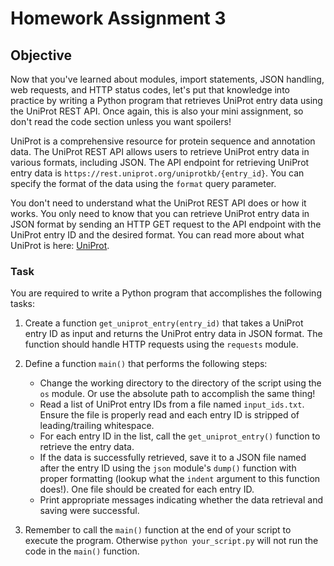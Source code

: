 # Homework Assignment 3

## Objective

Now that you've learned about modules, import statements, JSON handling, web requests, and HTTP status codes, let's put that knowledge into practice by writing a Python program that retrieves UniProt entry data using the UniProt REST API. Once again, this is also your mini assignment, so don't read the code section unless you want spoilers!

UniProt is a comprehensive resource for protein sequence and annotation data. The UniProt REST API allows users to retrieve UniProt entry data in various formats, including JSON. The API endpoint for retrieving UniProt entry data is `https://rest.uniprot.org/uniprotkb/{entry_id}`. You can specify the format of the data using the `format` query parameter.

You don't need to understand what the UniProt REST API does or how it works. You only need to know that you can retrieve UniProt entry data in JSON format by sending an HTTP GET request to the API endpoint with the UniProt entry ID and the desired format. You can read more about what UniProt is here: [UniProt](https://en.wikipedia.org/wiki/UniProt).

### Task

You are required to write a Python program that accomplishes the following tasks:

1. Create a function `get_uniprot_entry(entry_id)` that takes a UniProt entry ID as input and returns the UniProt entry data in JSON format. The function should handle HTTP requests using the `requests` module.

2. Define a function `main()` that performs the following steps:

   - Change the working directory to the directory of the script using the `os` module. Or use the absolute path to accomplish the same thing!
   - Read a list of UniProt entry IDs from a file named `input_ids.txt`. Ensure the file is properly read and each entry ID is stripped of leading/trailing whitespace.
   - For each entry ID in the list, call the `get_uniprot_entry()` function to retrieve the entry data.
   - If the data is successfully retrieved, save it to a JSON file named after the entry ID using the `json` module's `dump()` function with proper formatting (lookup what the `indent` argument to this function does!). One file should be created for each entry ID.
   - Print appropriate messages indicating whether the data retrieval and saving were successful.

3. Remember to call the `main()` function at the end of your script to execute the program. Otherwise `python your_script.py` will not run the code in the `main()` function.
